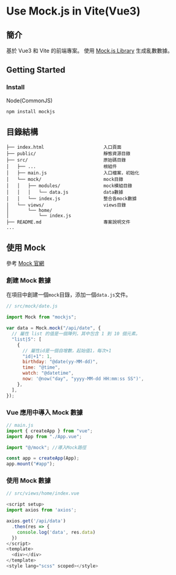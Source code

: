 # Use Mock.js in Vite(Vue3)

## 簡介

基於 Vue3 和 Vite 的前端專案。
使用 [Mock.js Library](https://www.npmjs.com/package/mockjs) 生成亂數數據。

## Getting Started

### Install

Node(CommonJS)

```bash
npm install mockjs
```

## 目錄結構

    ├── index.html                      入口頁面
    ├── public/                         靜態資源目錄
    ├── src/                            原始碼目錄
    │   ├── ...                         根組件
    │   ├── main.js                     入口檔案，初始化
    │   └── mock/                       mock目錄
    │   │   ├── modules/                mock模組目錄
    │   │   │   └── data.js             data數據
    │   │   └── index.js                整合各mock數據
    │   └── views/                      views目錄
    │       └── home/
    │           └── index.js
    ├── README.md                       專案說明文件
    ...

## 使用 Mock

參考 [Mock 官網](http://mockjs.com/)

### 創建 Mock 數據

在項目中創建一個`mock`目錄，添加一個`data.js`文件。

```javascript
// src/mock/date.js

import Mock from "mockjs";

var data = Mock.mock("/api/date", {
  // 屬性 list 的值是一個陣列，其中包含 1 到 10 個元素。
  "list|5": [
    {
      // 屬性id是一個自增數，起始值1，每次+1
      "id|+1": 1,
      birthday: "@date(yy-MM-dd)",
      time: "@time",
      watch: "@datetime",
      now: '@now("day", "yyyy-MM-dd HH:mm:ss SS")',
    },
  ],
});
```

### Vue 應用中導入 Mock 數據

```javascript
// main.js
import { createApp } from "vue";
import App from "./App.vue";

import "@/mock"; //導入Mock路徑

const app = createApp(App);
app.mount("#app");
```

### 使用 Mock 數據

```javascript
// src/views/home/index.vue

<script setup>
import axios from 'axios';

axios.get('/api/data')
  .then(res => {
    console.log('data', res.data)
  })
</script>
<template>
  <div></div>
</template>
<style lang="scss" scoped></style>
```
